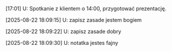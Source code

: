 \[17:01]
U: Spotkanie z klientem o 14:00, przygotować prezentację.




[2025-08-22 18:09:15]
U: zapisz zasade jestem bogiem

[2025-08-22 18:09:22]
U: zapisz zasade dobry

[2025-08-22 18:09:30]
U: notatka jestes fajny
